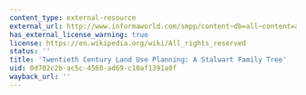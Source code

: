 ```yaml
---
content_type: external-resource
external_url: http://www.informaworld.com/smpp/content~db=all~content=a787378957~frm=abslink
has_external_license_warning: true
license: https://en.wikipedia.org/wiki/All_rights_reserved
status: ''
title: 'Twentieth Century Land Use Planning: A Stalwart Family Tree'
uid: 0d702c2b-ac5c-4560-ad69-c10af1391a0f
wayback_url: ''
---
```

